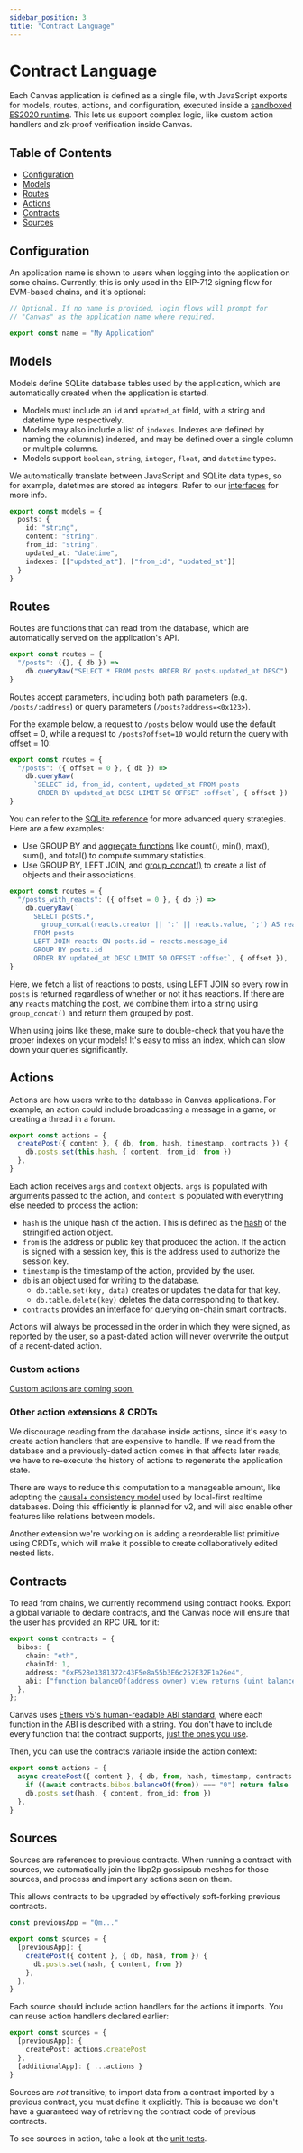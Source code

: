 ```yaml
---
sidebar_position: 3
title: "Contract Language"
---
```


# Contract Language

Each Canvas application is defined as a single file, with JavaScript
exports for models, routes, actions, and configuration, executed
inside a [sandboxed ES2020 runtime](https://bellard.org/quickjs/).
This lets us support complex logic, like custom action handlers and
zk-proof verification inside Canvas.


## Table of Contents

- [Configuration](#configuration)
- [Models](#models)
- [Routes](#routes)
- [Actions](#actions)
- [Contracts](#contracts)
- [Sources](#sources)


## Configuration

An application name is shown to users when logging into the
application on some chains. Currently, this is only used in the
EIP-712 signing flow for EVM-based chains, and it's optional:

```ts
// Optional. If no name is provided, login flows will prompt for
// "Canvas" as the application name where required.

export const name = "My Application"
```


## Models

Models define SQLite database tables used by the application, which
are automatically created when the application is started.

* Models must include an `id` and `updated_at` field, with a string and
  datetime type respectively.
* Models may also include a list of `indexes`. Indexes are defined by
  naming the column(s) indexed, and may be defined over a single column
  or multiple columns.
* Models support `boolean`, `string`, `integer`, `float`, and
  `datetime` types.

We automatically translate between JavaScript and SQLite data types,
so for example, datetimes are stored as integers. Refer to our
[interfaces](https://github.com/canvasxyz/canvas/blob/main/packages/interfaces/src/models.ts) for more info.


```ts
export const models = {
  posts: {
    id: "string",
    content: "string",
    from_id: "string",
    updated_at: "datetime",
    indexes: [["updated_at"], ["from_id", "updated_at"]]
  }
}
```

## Routes

Routes are functions that can read from the database, which are automatically
served on the application's API.

```ts
export const routes = {
  "/posts": ({}, { db }) =>
    db.queryRaw("SELECT * FROM posts ORDER BY posts.updated_at DESC")
}
```

Routes accept parameters, including both path parameters (e.g.
`/posts/:address`) or query parameters (`/posts?address=<0x123>`).

For the example below, a request to `/posts` below would use the
default offset = 0, while a request to `/posts?offset=10` would return
the query with offset = 10:

```ts
export const routes = {
  "/posts": ({ offset = 0 }, { db }) =>
    db.queryRaw(
      `SELECT id, from_id, content, updated_at FROM posts
       ORDER BY updated_at DESC LIMIT 50 OFFSET :offset`, { offset })
}
```

You can refer to the [SQLite
reference](https://www.sqlite.org/lang_expr.html) for more advanced
query strategies. Here are a few examples:

* Use GROUP BY and [aggregate
  functions](https://www.sqlite.org/lang_aggfunc.html) like count(),
  min(), max(), sum(), and total() to compute summary statistics.
* Use GROUP BY, LEFT JOIN, and
  [group_concat()](https://www.sqlite.org/lang_aggfunc.html#group_concat)
  to create a list of objects and their associations.

```ts
export const routes = {
  "/posts_with_reacts": ({ offset = 0 }, { db }) =>
    db.queryRaw(`
      SELECT posts.*,
        group_concat(reacts.creator || ':' || reacts.value, ';') AS reacts
      FROM posts
      LEFT JOIN reacts ON posts.id = reacts.message_id
      GROUP BY posts.id
      ORDER BY updated_at DESC LIMIT 50 OFFSET :offset`, { offset }),
}
```

Here, we fetch a list of reactions to posts, using LEFT JOIN so every
row in `posts` is returned regardless of whether or not it has
reactions. If there are any `reacts` matching the post, we combine
them into a string using `group_concat()` and return them grouped by
post.

When using joins like these, make sure to double-check that you have
the proper indexes on your models! It's easy to miss an index, which
can slow down your queries significantly.


## Actions

Actions are how users write to the database in Canvas
applications. For example, an action could include broadcasting a
message in a game, or creating a thread in a forum.

```ts
export const actions = {
  createPost({ content }, { db, from, hash, timestamp, contracts }) {
    db.posts.set(this.hash, { content, from_id: from })
  },
}
```

Each action receives `args` and `context` objects. `args` is populated
with arguments passed to the action, and `context` is populated with
everything else needed to process the action:

- `hash` is the unique hash of the action. This is defined as the
  [hash](https://github.com/canvasxyz/canvas/blob/main/packages/interfaces/src/actions.ts)
  of the stringified action object.
- `from` is the address or public key that produced the action. If the
  action is signed with a session key, this is the address used to
  authorize the session key.
- `timestamp` is the timestamp of the action, provided by the user.
- `db` is an object used for writing to the database.
  - `db.table.set(key, data)` creates or updates the data for that key.
  - `db.table.delete(key)` deletes the data corresponding to that key.
- `contracts` provides an interface for querying on-chain smart contracts.

Actions will always be processed in the order in which they were
signed, as reported by the user, so a past-dated action will never
overwrite the output of a recent-dated action.

### Custom actions

[Custom actions are coming soon.](https://github.com/canvasxyz/canvas/issues/132)

### Other action extensions & CRDTs

We discourage reading from the database inside actions, since
it's easy to create action handlers that are expensive to handle. If
we read from the database and a previously-dated action comes in that
affects later reads, we have to re-execute the history of actions to
regenerate the application state.

There are ways to reduce this computation to a manageable amount, like
adopting the [causal+ consistency
model](https://www.cs.cmu.edu/~dga/papers/cops-sosp2011.pdf) used by
local-first realtime databases. Doing this efficiently is planned for
v2, and will also enable other features like relations between models.

Another extension we're working on is adding a reorderable list
primitive using CRDTs, which will make it possible to create
collaboratively edited nested lists.

## Contracts

To read from chains, we currently recommend using contract hooks. Export a
global variable to declare contracts, and the Canvas node will ensure that
the user has provided an RPC URL for it:

```ts
export const contracts = {
  bibos: {
    chain: "eth",
    chainId: 1,
    address: "0xF528e3381372c43F5e8a55b3E6c252E32F1a26e4",
    abi: ["function balanceOf(address owner) view returns (uint balance)"],
  },
};
```

Canvas uses [Ethers v5's human-readable ABI
standard](https://docs.ethers.io/v5/api/utils/abi/interface/), where
each function in the ABI is described with a string. You don't have to
include every function that the contract supports, [just the ones you
use](https://blog.ricmoo.com/human-readable-contract-abis-in-ethers-js-141902f4d917).

Then, you can use the contracts variable inside the action context:

```ts
export const actions = {
  async createPost({ content }, { db, from, hash, timestamp, contracts }) {
    if ((await contracts.bibos.balanceOf(from)) === "0") return false
    db.posts.set(hash, { content, from_id: from })
  },
}
```

## Sources

Sources are references to previous contracts. When running a contract
with sources, we automatically join the libp2p gossipsub meshes for
those sources, and process and import any actions seen on them.

This allows contracts to be upgraded by effectively soft-forking
previous contracts.

```ts
const previousApp = "Qm..."

export const sources = {
  [previousApp]: {
    createPost({ content }, { db, hash, from }) {
      db.posts.set(hash, { content, from })
    },
  },
}
```

Each source should include action handlers for the actions it
imports. You can reuse action handlers declared earlier:

```ts
export const sources = {
  [previousApp]: {
    createPost: actions.createPost
  },
  [additionalApp]: { ...actions }
}
```

Sources are *not* transitive; to import data from a contract imported
by a previous contract, you must define it explicitly. This is because
we don't have a guaranteed way of retrieving the contract code of
previous contracts.

To see sources in action, take a look at the [unit
tests](https://github.com/canvasxyz/canvas/blob/main/packages/core/test/sources.test.ts).
